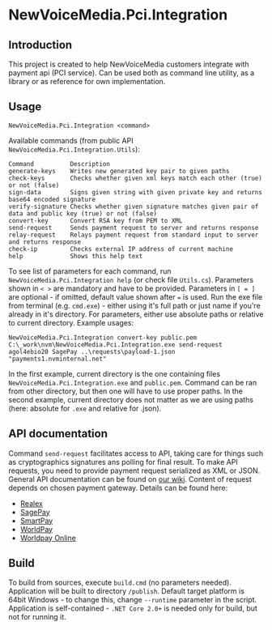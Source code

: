 # NewVoiceMedia.Pci.Integration

## Introduction
This project is created to help NewVoiceMedia customers integrate with payment api (PCI service). 
Can be used both as command line utility, as a library or as reference for own implementation. 

## Usage

    NewVoiceMedia.Pci.Integration <command>

Available commands (from public API `NewVoiceMedia.Pci.Integration.Utils`):

    Command          Description
    generate-keys    Writes new generated key pair to given paths
    check-keys       Checks whether given xml keys match each other (true) or not (false)
    sign-data        Signs given string with given private key and returns base64 encoded signature
    verify-signature Checks whether given signature matches given pair of data and public key (true) or not (false)
    convert-key      Convert RSA key from PEM to XML
    send-request     Sends payment request to server and returns response
    relay-request    Relays payment request from standard input to server and returns response
    check-ip         Checks external IP address of current machine
    help             Shows this help text

To see list of parameters for each command, run `NewVoiceMedia.Pci.Integration help` (or check file `Utils.cs`). 
Parameters shown in `< >` are mandatory and have to be provided. Parameters in `[ = ]` are optional - if omitted, default value shown after `=` is used. 
Run the exe file from terminal (e.g. `cmd.exe`) - either using it's full path or just name if you're already in it's directory. 
For parameters, either use absolute paths or relative to current directory. 
Example usages:

    NewVoiceMedia.Pci.Integration convert-key public.pem
    C:\_work\nvm\NewVoiceMedia.Pci.Integration.exe send-request agol4ebio20 SagePay ..\requests\payload-1.json "payments1.nvminternal.net"

In the first example, current directory is the one containing files `NewVoiceMedia.Pci.Integration.exe` and `public.pem`. 
Command can be ran from other directory, but then one will have to use proper paths.
In the second example, current directory does not matter as we are using paths (here: absolute for `.exe` and relative for .json).

## API documentation
Command `send-request` facilitates access to API, taking care for things such as cryptographics signatures ans polling for final result. 
To make API requests, you need to provide payment request serialized as XML or JSON. General API documentation can be found on [our wiki](https://newvoicemedia.atlassian.net/wiki/spaces/DP/pages/15172092/Mid-Call+IVR+API+Specification). 
Content of request depends on chosen payment gateway. Details can be found here:
 - [Realex](https://newvoicemedia.atlassian.net/wiki/spaces/DP/pages/99354891/Taking+payments+via+Realex)
 - [SagePay](https://newvoicemedia.atlassian.net/wiki/spaces/DP/pages/72679688/Taking+payments+via+SagePay)
 - [SmartPay](https://newvoicemedia.atlassian.net/wiki/spaces/DP/pages/205193810/Taking+payments+via+SmartPay)
 - [WorldPay](https://newvoicemedia.atlassian.net/wiki/spaces/DP/pages/72679689/Taking+payments+via+WorldPay)
 - [Worldpay Online](https://newvoicemedia.atlassian.net/wiki/spaces/DP/pages/234288808/Taking+payments+via+Worldpay+Online)

## Build
To build from sources, execute `build.cmd` (no parameters needed). Application will be built to directory `/publish`. 
Default target platform is 64bit Windows - to change this, change `--runtime` parameter in the script. 
Application is self-contained - `.NET Core 2.0+` is needed only for build, but not for running it.
